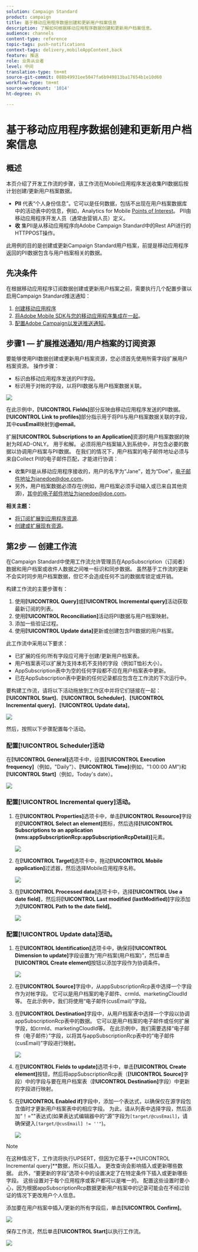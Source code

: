 ```yaml
---
solution: Campaign Standard
product: campaign
title: 基于移动应用程序数据创建和更新用户档案信息
description: 了解如何根据移动应用程序数据创建和更新用户档案信息。
audience: channels
content-type: reference
topic-tags: push-notifications
context-tags: delivery,mobileAppContent,back
feature: 推送
role: 业务从业者
level: 中间
translation-type: tm+mt
source-git-commit: 088b49931ee5047fa6b949813ba17654b1e10d60
workflow-type: tm+mt
source-wordcount: '1014'
ht-degree: 4%

---
```



# 基于移动应用程序数据创建和更新用户档案信息

## 概述

本页介绍了开发工作流的步骤，该工作流在Mobile应用程序发送收集PII数据后按计划创建/更新用户档案数据。

* **PII** 代表“个人身份信息”。它可以是任何数据，包括不出现在用户档案数据库中的活动表中的信息，例如，Analytics for Mobile [Points of Interest](../../integrating/using/about-campaign-points-of-interest-data-integration.md)。 PII由移动应用程序开发人员（通常由营销人员）定义。
* **收** 集PII是从移动应用程序向Adobe Campaign Standard中的Rest API进行的HTTPPOST操作。

此用例的目的是创建或更新Campaign Standard用户档案，前提是移动应用程序返回的PII数据包含与用户档案相关的数据。

## 先决条件

在根据移动应用程序订阅数据创建或更新用户档案之前，需要执行几个配置步骤以启用Campaign Standard推送通知：

1. [创建移动应用程序](../../administration/using/configuring-a-mobile-application.md)
1. [将Adobe Mobile SDK与您的移动应用程序集成在一起](https://helpx.adobe.com/cn/campaign/kb/integrate-mobile-sdk.html)。
1. [配置Adobe Campaign以发送推送通知](https://helpx.adobe.com/cn/campaign/kb/configuring-app-sdkv4.html)。

## 步骤1 — 扩展推送通知/用户档案的订阅资源

要能够使用PII数据创建或更新用户档案资源，您必须首先使用所需字段扩展用户档案资源。 操作步骤：

* 标识由移动应用程序发送的PII字段。
* 标识用于对帐的字段，以将PII数据与用户档案数据关联。

![](assets/update_profile1.png)

在此示例中，**[!UICONTROL Fields]**&#x200B;部分反映由移动应用程序发送的PII数据。 **[!UICONTROL Link to profiles]**&#x200B;部分指示用于将PII与用户档案数据关联的字段，其中&#x200B;**cusEmail**&#x200B;映射到&#x200B;**@email**。

扩展&#x200B;**[!UICONTROL Subscriptions to an Application]**&#x200B;资源时用户档案数据的映射为READ-ONLY。 用于和解。 必须将用户档案输入到系统中，并包含必要的数据以协调用户档案与PII数据。 在我们的情况下，用户档案的电子邮件地址必须与来自Collect PII的电子邮件匹配，才能进行协调：

* 收集PII是从移动应用程序接收的，用户的名字为“Jane”，姓为“Doe”，电子邮件地址为janedoe@doe.com。
* 另外，用户档案数据必须存在(例如，用户档案必须手动输入或已来自其他资源)，其中的电子邮件地址为janedoe@doe.com。

**相关主题：**

* [将订阅扩展到应用程序资源](../../developing/using/extending-the-subscriptions-to-an-application-resource.md).
* [创建或扩展现有资源](../../developing/using/key-steps-to-add-a-resource.md)。

## 第2步 — 创建工作流

在Campaign Standard中使用工作流允许管理员在AppSubscription（订阅者）数据和用户档案或收件人数据之间唯一标识和同步数据。 虽然基于工作流的更新不会实时同步用户档案数据，但它不会造成任何不当的数据库锁定或开销。

构建工作流的主要步骤有：

1. 使用&#x200B;**[!UICONTROL Query]**&#x200B;或&#x200B;**[!UICONTROL Incremental query]**&#x200B;活动获取最新订阅的列表。
1. 使用&#x200B;**[!UICONTROL Reconciliation]**&#x200B;活动将PII数据与用户档案映射。
1. 添加一些验证过程。
1. 使用&#x200B;**[!UICONTROL Update data]**&#x200B;更新或创建包含PII数据的用户档案。

此工作流中采用以下要求：

* 已扩展的任何/所有字段应可用于创建/更新用户档案表。
* 用户档案表可以扩展为支持本机不支持的字段（例如T恤衫大小）。
* AppSubscription表中为空的任何字段都不应在用户档案表中更新。
* 已在AppSubscription表中更新的任何记录都应包含在工作流的下次运行中。

要构建工作流，请将以下活动拖放到工作区中并将它们链接在一起：**[!UICONTROL Start]**、**[!UICONTROL Scheduler]**、**[!UICONTROL Incremental query]**、**[!UICONTROL Update data]**。

![](assets/update_profile0.png)

然后，按照以下步骤配置每个活动。

### 配置&#x200B;**[!UICONTROL Scheduler]**&#x200B;活动

在&#x200B;**[!UICONTROL General]**&#x200B;选项卡中，设置&#x200B;**[!UICONTROL Execution frequency]**（例如，&quot;Daily&quot;）、**[!UICONTROL Time]**(例如，&quot;1:00:00 AM&quot;)和&#x200B;**[!UICONTROL Start]**（例如，Today&#39;s date）。

![](assets/update_profile2.png)

### 配置&#x200B;**[!UICONTROL Incremental query]**&#x200B;活动。

1. 在&#x200B;**[!UICONTROL Properties]**&#x200B;选项卡中，单击&#x200B;**[!UICONTROL Resource]**&#x200B;字段的&#x200B;**[!UICONTROL Select an element]**&#x200B;图标，然后选择&#x200B;**[!UICONTROL Subscriptions to an application (nms:appSubscriptionRcp:appSubscriptionRcpDetail)]**&#x200B;元素。

   ![](assets/update_profile3.png)

1. 在&#x200B;**[!UICONTROL Target]**&#x200B;选项卡中，拖动&#x200B;**[!UICONTROL Mobile application]**&#x200B;过滤器，然后选择Mobile应用程序名称。

   ![](assets/update_profile4.png)

1. 在&#x200B;**[!UICONTROL Processed data]**&#x200B;选项卡中，选择&#x200B;**[!UICONTROL Use a date field]**，然后将&#x200B;**[!UICONTROL Last modified (lastModified)]**&#x200B;字段添加为&#x200B;**[!UICONTROL Path to the date field]**。

   ![](assets/update_profile5.png)

### 配置&#x200B;**[!UICONTROL Update data]**&#x200B;活动。

1. 在&#x200B;**[!UICONTROL Identification]**&#x200B;选项卡中，确保将&#x200B;**[!UICONTROL Dimension to update]**&#x200B;字段设置为“用户档案(用户档案)”，然后单击&#x200B;**[!UICONTROL Create element]**&#x200B;按钮以添加字段作为协调条件。

   ![](assets/update_profile_createelement.png)

1. 在&#x200B;**[!UICONTROL Source]**&#x200B;字段中，从appSubscriptionRcp表中选择一个字段作为对帐字段。 它可以是用户档案的电子邮件、crmId、marketingCloudId等。 在此示例中，我们将使用“电子邮件(cusEmail)”字段。

1. 在&#x200B;**[!UICONTROL Destination]**&#x200B;字段中，从用户档案表中选择一个字段以协调appSubscriptionRcp表中的数据。 它可以是用户档案的电子邮件或任何扩展字段，如crmId、marketingCloudId等。 在此示例中，我们需要选择“电子邮件（电子邮件）”字段，以将其与appSubscriptionRcp表中的“电子邮件(cusEmail)”字段进行映射。

   ![](assets/update_profile7.png)

1. 在&#x200B;**[!UICONTROL Fields to update]**&#x200B;选项卡中，单击&#x200B;**[!UICONTROL Create element]**&#x200B;按钮，然后将appSubscriptionRcp表（**[!UICONTROL Source]**&#x200B;字段）中的字段与要在用户档案表（**[!UICONTROL Destination]**&#x200B;字段）中更新的字段进行映射。

1. 在&#x200B;**[!UICONTROL Enabled if]**&#x200B;字段中，添加一个表达式，以确保仅在源字段包含值时才更新用户档案表中的相应字段。 为此，请从列表中选择字段，然后添加“！=&quot;&quot;表达式(如果表达式编辑器中的“源”字段为`[target/@cusEmail]`，请确保键入`[target/@cusEmail] != ''"`)。

   ![](assets/update_profile8.png)

>[!NOTE]
>
>在这种情况下，工作流将执行UPSERT，但因为它基于&#x200B;**[!UICONTROL Incremental query]**数据，所以只插入。 更改查询会影响插入或更新哪些数据。
>此外，“要更新的字段”选项卡中的设置决定了在特定条件下插入或更新哪些字段。 这些设置对于每个应用程序或客户都可以是唯一的。
>配置这些设置时要小心，因为根据appSubscriptionRcp数据更新用户档案中的记录可能会在不经过验证的情况下更改用户个人信息。

添加要在用户档案中插入/更新的所有字段后，单击&#x200B;**[!UICONTROL Confirm]**。

![](assets/update_profile9.png)

保存工作流，然后单击&#x200B;**[!UICONTROL Start]**&#x200B;以执行工作流。

![](assets/update_profile10.png)
